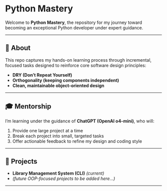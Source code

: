 # Python Mastery

Welcome to **Python Mastery**, the repository for my journey toward becoming an exceptional Python developer under expert guidance.

---

## 📖 About

This repo captures my hands-on learning process through incremental, focused tasks designed to reinforce core software design principles:

- **DRY (Don’t Repeat Yourself)**  
- **Orthogonality (keeping components independent)**  
- **Clean, maintainable object-oriented design**

---

## 🎓 Mentorship

I’m learning under the guidance of **ChatGPT (OpenAI o4-mini)**, who will:

1. Provide one large project at a time  
2. Break each project into small, targeted tasks  
3. Offer actionable feedback to refine my design and coding style  

---

## 🚧 Projects

- **Library Management System (CLI)** _(current)_  
- _(future OOP-focused projects to be added here…)_

---